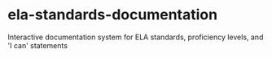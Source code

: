 # ela-standards-documentation
Interactive documentation system for ELA standards, proficiency levels, and 'I can' statements
